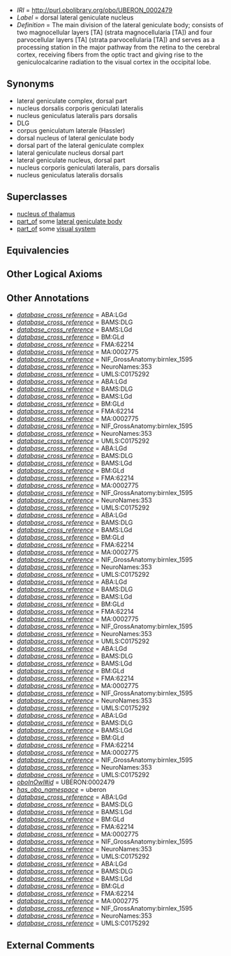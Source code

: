  * *IRI* = http://purl.obolibrary.org/obo/UBERON_0002479
 * *Label* = dorsal lateral geniculate nucleus
 * *Definition* = The main division of the lateral geniculate body; consists of two magnocellular layers [TA] (strata magnocellularia [TA]) and four parvocellular layers [TA] (strata parvocellularia [TA]) and serves as a processing station in the major pathway from the retina to the cerebral cortex, receiving fibers from the optic tract and giving rise to the geniculocalcarine radiation to the visual cortex in the occipital lobe.

## Synonyms

 * lateral geniculate complex, dorsal part
 * nucleus dorsalis corporis geniculati lateralis
 * nucleus geniculatus lateralis pars dorsalis
 * DLG
 * corpus geniculatum laterale (Hassler)
 * dorsal nucleus of lateral geniculate body
 * dorsal part of the lateral geniculate complex
 * lateral geniculate nucleus dorsal part
 * lateral geniculate nucleus, dorsal part
 * nucleus corporis geniculati lateralis, pars dorsalis
 * nucleus geniculatus lateralis dorsalis

## Superclasses

 * [nucleus of thalamus](../../UBERON/92/UBERON_0007692.md)
 * [part_of](../../BFO/50/BFO_0000050.md) some [lateral geniculate body](../../UBERON/26/UBERON_0001926.md)
 * [part_of](../../BFO/50/BFO_0000050.md) some [visual system](../../UBERON/04/UBERON_0002104.md)

## Equivalencies


## Other Logical Axioms


## Other Annotations

 * *[database_cross_reference](../../ef/oboInOwl#hasDbXref.md)* = ABA:LGd
 * *[database_cross_reference](../../ef/oboInOwl#hasDbXref.md)* = BAMS:DLG
 * *[database_cross_reference](../../ef/oboInOwl#hasDbXref.md)* = BAMS:LGd
 * *[database_cross_reference](../../ef/oboInOwl#hasDbXref.md)* = BM:GLd
 * *[database_cross_reference](../../ef/oboInOwl#hasDbXref.md)* = FMA:62214
 * *[database_cross_reference](../../ef/oboInOwl#hasDbXref.md)* = MA:0002775
 * *[database_cross_reference](../../ef/oboInOwl#hasDbXref.md)* = NIF_GrossAnatomy:birnlex_1595
 * *[database_cross_reference](../../ef/oboInOwl#hasDbXref.md)* = NeuroNames:353
 * *[database_cross_reference](../../ef/oboInOwl#hasDbXref.md)* = UMLS:C0175292
 * *[database_cross_reference](../../ef/oboInOwl#hasDbXref.md)* = ABA:LGd
 * *[database_cross_reference](../../ef/oboInOwl#hasDbXref.md)* = BAMS:DLG
 * *[database_cross_reference](../../ef/oboInOwl#hasDbXref.md)* = BAMS:LGd
 * *[database_cross_reference](../../ef/oboInOwl#hasDbXref.md)* = BM:GLd
 * *[database_cross_reference](../../ef/oboInOwl#hasDbXref.md)* = FMA:62214
 * *[database_cross_reference](../../ef/oboInOwl#hasDbXref.md)* = MA:0002775
 * *[database_cross_reference](../../ef/oboInOwl#hasDbXref.md)* = NIF_GrossAnatomy:birnlex_1595
 * *[database_cross_reference](../../ef/oboInOwl#hasDbXref.md)* = NeuroNames:353
 * *[database_cross_reference](../../ef/oboInOwl#hasDbXref.md)* = UMLS:C0175292
 * *[database_cross_reference](../../ef/oboInOwl#hasDbXref.md)* = ABA:LGd
 * *[database_cross_reference](../../ef/oboInOwl#hasDbXref.md)* = BAMS:DLG
 * *[database_cross_reference](../../ef/oboInOwl#hasDbXref.md)* = BAMS:LGd
 * *[database_cross_reference](../../ef/oboInOwl#hasDbXref.md)* = BM:GLd
 * *[database_cross_reference](../../ef/oboInOwl#hasDbXref.md)* = FMA:62214
 * *[database_cross_reference](../../ef/oboInOwl#hasDbXref.md)* = MA:0002775
 * *[database_cross_reference](../../ef/oboInOwl#hasDbXref.md)* = NIF_GrossAnatomy:birnlex_1595
 * *[database_cross_reference](../../ef/oboInOwl#hasDbXref.md)* = NeuroNames:353
 * *[database_cross_reference](../../ef/oboInOwl#hasDbXref.md)* = UMLS:C0175292
 * *[database_cross_reference](../../ef/oboInOwl#hasDbXref.md)* = ABA:LGd
 * *[database_cross_reference](../../ef/oboInOwl#hasDbXref.md)* = BAMS:DLG
 * *[database_cross_reference](../../ef/oboInOwl#hasDbXref.md)* = BAMS:LGd
 * *[database_cross_reference](../../ef/oboInOwl#hasDbXref.md)* = BM:GLd
 * *[database_cross_reference](../../ef/oboInOwl#hasDbXref.md)* = FMA:62214
 * *[database_cross_reference](../../ef/oboInOwl#hasDbXref.md)* = MA:0002775
 * *[database_cross_reference](../../ef/oboInOwl#hasDbXref.md)* = NIF_GrossAnatomy:birnlex_1595
 * *[database_cross_reference](../../ef/oboInOwl#hasDbXref.md)* = NeuroNames:353
 * *[database_cross_reference](../../ef/oboInOwl#hasDbXref.md)* = UMLS:C0175292
 * *[database_cross_reference](../../ef/oboInOwl#hasDbXref.md)* = ABA:LGd
 * *[database_cross_reference](../../ef/oboInOwl#hasDbXref.md)* = BAMS:DLG
 * *[database_cross_reference](../../ef/oboInOwl#hasDbXref.md)* = BAMS:LGd
 * *[database_cross_reference](../../ef/oboInOwl#hasDbXref.md)* = BM:GLd
 * *[database_cross_reference](../../ef/oboInOwl#hasDbXref.md)* = FMA:62214
 * *[database_cross_reference](../../ef/oboInOwl#hasDbXref.md)* = MA:0002775
 * *[database_cross_reference](../../ef/oboInOwl#hasDbXref.md)* = NIF_GrossAnatomy:birnlex_1595
 * *[database_cross_reference](../../ef/oboInOwl#hasDbXref.md)* = NeuroNames:353
 * *[database_cross_reference](../../ef/oboInOwl#hasDbXref.md)* = UMLS:C0175292
 * *[database_cross_reference](../../ef/oboInOwl#hasDbXref.md)* = ABA:LGd
 * *[database_cross_reference](../../ef/oboInOwl#hasDbXref.md)* = BAMS:DLG
 * *[database_cross_reference](../../ef/oboInOwl#hasDbXref.md)* = BAMS:LGd
 * *[database_cross_reference](../../ef/oboInOwl#hasDbXref.md)* = BM:GLd
 * *[database_cross_reference](../../ef/oboInOwl#hasDbXref.md)* = FMA:62214
 * *[database_cross_reference](../../ef/oboInOwl#hasDbXref.md)* = MA:0002775
 * *[database_cross_reference](../../ef/oboInOwl#hasDbXref.md)* = NIF_GrossAnatomy:birnlex_1595
 * *[database_cross_reference](../../ef/oboInOwl#hasDbXref.md)* = NeuroNames:353
 * *[database_cross_reference](../../ef/oboInOwl#hasDbXref.md)* = UMLS:C0175292
 * *[database_cross_reference](../../ef/oboInOwl#hasDbXref.md)* = ABA:LGd
 * *[database_cross_reference](../../ef/oboInOwl#hasDbXref.md)* = BAMS:DLG
 * *[database_cross_reference](../../ef/oboInOwl#hasDbXref.md)* = BAMS:LGd
 * *[database_cross_reference](../../ef/oboInOwl#hasDbXref.md)* = BM:GLd
 * *[database_cross_reference](../../ef/oboInOwl#hasDbXref.md)* = FMA:62214
 * *[database_cross_reference](../../ef/oboInOwl#hasDbXref.md)* = MA:0002775
 * *[database_cross_reference](../../ef/oboInOwl#hasDbXref.md)* = NIF_GrossAnatomy:birnlex_1595
 * *[database_cross_reference](../../ef/oboInOwl#hasDbXref.md)* = NeuroNames:353
 * *[database_cross_reference](../../ef/oboInOwl#hasDbXref.md)* = UMLS:C0175292
 * *[oboInOwl#id](../../id/oboInOwl#id.md)* = UBERON:0002479
 * *[has_obo_namespace](../../ce/oboInOwl#hasOBONamespace.md)* = uberon
 * *[database_cross_reference](../../ef/oboInOwl#hasDbXref.md)* = ABA:LGd
 * *[database_cross_reference](../../ef/oboInOwl#hasDbXref.md)* = BAMS:DLG
 * *[database_cross_reference](../../ef/oboInOwl#hasDbXref.md)* = BAMS:LGd
 * *[database_cross_reference](../../ef/oboInOwl#hasDbXref.md)* = BM:GLd
 * *[database_cross_reference](../../ef/oboInOwl#hasDbXref.md)* = FMA:62214
 * *[database_cross_reference](../../ef/oboInOwl#hasDbXref.md)* = MA:0002775
 * *[database_cross_reference](../../ef/oboInOwl#hasDbXref.md)* = NIF_GrossAnatomy:birnlex_1595
 * *[database_cross_reference](../../ef/oboInOwl#hasDbXref.md)* = NeuroNames:353
 * *[database_cross_reference](../../ef/oboInOwl#hasDbXref.md)* = UMLS:C0175292
 * *[database_cross_reference](../../ef/oboInOwl#hasDbXref.md)* = ABA:LGd
 * *[database_cross_reference](../../ef/oboInOwl#hasDbXref.md)* = BAMS:DLG
 * *[database_cross_reference](../../ef/oboInOwl#hasDbXref.md)* = BAMS:LGd
 * *[database_cross_reference](../../ef/oboInOwl#hasDbXref.md)* = BM:GLd
 * *[database_cross_reference](../../ef/oboInOwl#hasDbXref.md)* = FMA:62214
 * *[database_cross_reference](../../ef/oboInOwl#hasDbXref.md)* = MA:0002775
 * *[database_cross_reference](../../ef/oboInOwl#hasDbXref.md)* = NIF_GrossAnatomy:birnlex_1595
 * *[database_cross_reference](../../ef/oboInOwl#hasDbXref.md)* = NeuroNames:353
 * *[database_cross_reference](../../ef/oboInOwl#hasDbXref.md)* = UMLS:C0175292

## External Comments

